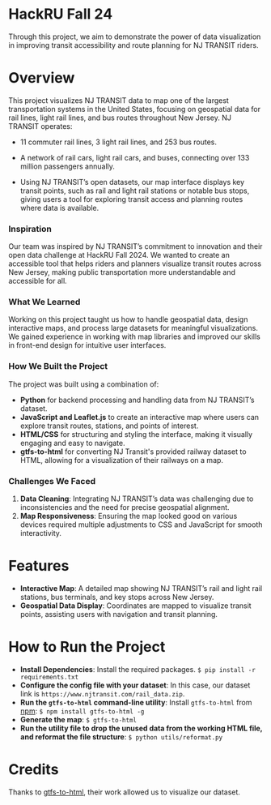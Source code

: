 # HackRU Fall 24
Through this project, we aim to demonstrate the power of data visualization in improving transit accessibility and route planning for NJ TRANSIT riders.
# Overview
This project visualizes NJ TRANSIT data to map one of the largest transportation systems in the United States, focusing on geospatial data for rail lines, light rail lines, and bus routes throughout New Jersey. NJ TRANSIT operates:
- 11 commuter rail lines, 3 light rail lines, and 253 bus routes.
- A network of rail cars, light rail cars, and buses, connecting over 133 million passengers annually.

- Using NJ TRANSIT’s open datasets, our map interface displays key transit points, such as rail and light rail stations or notable bus stops, giving users a tool for exploring transit access and planning routes where data is available.
### Inspiration
Our team was inspired by NJ TRANSIT’s commitment to innovation and their open data challenge at HackRU Fall 2024. We wanted to create an accessible tool that helps riders and planners visualize transit routes across New Jersey, making public transportation more understandable and accessible for all.
### What We Learned
Working on this project taught us how to handle geospatial data, design interactive maps, and process large datasets for meaningful visualizations. We gained experience in working with map libraries and improved our skills in front-end design for intuitive user interfaces.
### How We Built the Project
The project was built using a combination of:
- **Python** for backend processing and handling data from NJ TRANSIT’s dataset.
- **JavaScript and Leaflet.js** to create an interactive map where users can explore transit routes, stations, and points of interest.
- **HTML/CSS** for structuring and styling the interface, making it visually engaging and easy to navigate.
- **gtfs-to-html** for converting NJ Transit's provided railway dataset to HTML, allowing for a visualization of their railways on a map.

### Challenges We Faced
1. **Data Cleaning**: Integrating NJ TRANSIT’s data was challenging due to inconsistencies and the need for precise geospatial alignment.
2. **Map Responsiveness**: Ensuring the map looked good on various devices required multiple adjustments to CSS and JavaScript for smooth interactivity.
# Features
- **Interactive Map**: A detailed map showing NJ TRANSIT’s rail and light rail stations, bus terminals, and key stops across New Jersey.
- **Geospatial Data Display**: Coordinates are mapped to visualize transit points, assisting users with navigation and transit planning.
# How to Run the Project 
- **Install Dependencies**: Install the required packages.
```$ pip install -r requirements.txt```
- **Configure the config file with your dataset**: In this case, our dataset link is `https://www.njtransit.com/rail_data.zip`.
- **Run the `gtfs-to-html` command-line utility**: Install `gtfs-to-html` from [npm](https://npmjs.org/):
```$ npm install gtfs-to-html -g```
- **Generate the map**:
```$ gtfs-to-html```
- **Run the utility file to drop the unused data from the working HTML file, and reformat the file structure**:
```$ python utils/reformat.py```
# Credits
Thanks to [gtfs-to-html](https://github.com/BlinkTagInc/gtfs-to-html), their work allowed us to visualize our dataset.